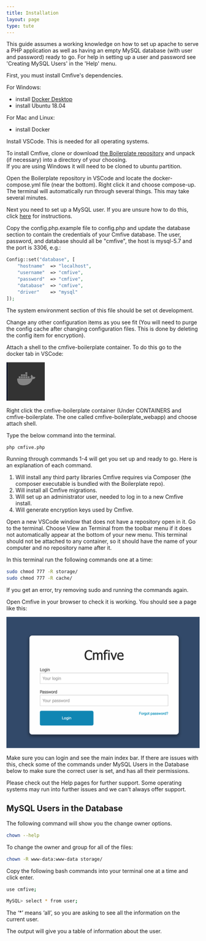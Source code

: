 ```yaml
---
title: Installation
layout: page
type: tute
---
```


This guide assumes a working knowledge on how to set up apache to serve a PHP application as well as having an empty MySQL database (with user and password) ready to go. For help in setting up a user and password see 'Creating MySQL Users' in the 'Help' menu.

First, you must install Cmfive's dependencies. 

For Windows:
- install [Docker Desktop](https://releases.ubuntu.com/18.04.5/?_ga=2.67351829.527945484.1625616788-786732526.1625616788) 
- install Ubuntu 18.04

For Mac and Linux:
- install Docker

Install VSCode. This is needed for all operating systems.

To install Cmfive, clone or download [the Boilerplate repository](https://github.com/2pisoftware/cmfive-boilerplate) and unpack (if necessary) into a directory of your choosing.
<br>
If you are using Windows it will need to be cloned to ubuntu partition.

Open the Boilerplate repository in VSCode and locate the docker-compose.yml file (near the bottom). Right click it and choose compose-up. The terminal will automatically run through several things. This may take several minutes.

Next you need to set up a MySQL user. If you are unsure how to do this, click [here](/tutorials/help_module/mysql-users) for instructions.

Copy the config.php.example file to config.php and update the database section to contain the credentials of your Cmfive database. The user, password, and database should all be "cmfive", the host is mysql-5.7 and the port is 3306, e.g.:
```php
Config::set("database", [
    "hostname"  => "localhost",
    "username"  => "cmfive",
    "password"  => "cmfive",
    "database"  => "cmfive",
    "driver"    => "mysql"
]);
```
The system environment section of this file should be set ot development.

Change any other configuration items as you see fit (You will need to purge the config cache after changing configuration files. This is done by deleting the config item for encryption). 

Attach a shell to the cmfive-boilerplate container. To do this go to the docker tab in VSCode:

![Docker Tab](/assets/images/docker.png)

Right click the cmfive-boilerplate container (Under CONTAINERS and cmfive-boilerplate. The one called cmfive-boilerplate_webapp) and choose attach shell.

Type the below command into the terminal.
```sh
php cmfive.php
```
Running through commands 1-4 will get you set up and ready to go. Here is an explanation of each command.
1. Will install any third party libraries Cmfive requires via Composer (the composer executable is bundled with the Boilerplate repo).
2. Will install all Cmfive migrations.
3. Will set up an administrator user, needed to log in to a new Cmfive install.
4. Will generate encryption keys used by Cmfive.

Open a new VSCode window that does not have a repository open in it. Go to the terminal. Choose View an Terminal from the toolbar menu if it does not automatically appear at the bottom of your new menu. This terminal should not be attached to any container, so it should have the name of your computer and no repository name after it.

In this terminal run the following commands one at a time:
```sh
sudo chmod 777 -R storage/
sudo chmod 777 -R cache/
```
If you get an error, try removing sudo and running the commands again.

Open Cmfive in your browser to check it is working. You should see a page like this:

![Login Page](/assets/images/cmfive_login.png)

Make sure you can login and see the main index bar. If there are issues with this, check some of the commands under MySQL Users in the Database below to make sure the correct user is set, and has all their permissions.

Please check out the Help pages for further support. Some operating systems may run into further issues and we can't always offer support.

## MySQL Users in the Database

The following command will show you the change owner options.
```bash
chown --help
```

To change the owner and group for all of the files:
```bash
chown -R www-data:www-data storage/
```

Copy the following bash commands into your terminal one at a time and click enter.

```bash
use cmfive;
```

```bash
MySQL> select * from user;
```

The ‘*’ means ‘all’, so you are asking to see all the information on the current user. 

The output will give you a table of information about the user. 
